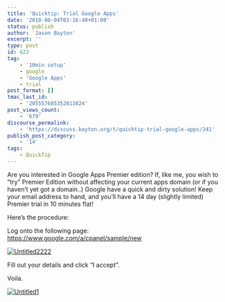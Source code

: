 ```yaml
---
title: 'Quicktip: Trial Google Apps'
date: '2010-08-04T03:16:48+01:00'
status: publish
author: 'Jason Bayton'
excerpt: ''
type: post
id: 622
tag:
    - '10min setup'
    - google
    - 'Google Apps'
    - trial
post_format: []
tmac_last_id:
    - '205557685352013824'
post_views_count:
    - '679'
discourse_permalink:
    - 'https://discuss.bayton.org/t/quicktip-trial-google-apps/341'
publish_post_category:
    - '14'
tags:
    - QuickTip
---
```

Are you interested in Google Apps Premier edition? If, like me, you wish to “try” Premier Edition without affecting your current apps domain (or if you haven’t yet got a domain..) Google have a quick and dirty solution! Keep your email address to hand, and you’ll have a 14 day (slightly limited) Premier trial in 10 minutes flat!

Here’s the procedure:

Log onto the following page:  
<https://www.google.com/a/cpanel/sample/new>

[![](https://cdn.bayton.org/uploads/2010/08/Untitled2222.png "Untitled2222")](https://cdn.bayton.org/uploads/2010/08/Untitled2222.png)

Fill out your details and click “I accept”.

Voila.

[![](https://cdn.bayton.org/uploads/2010/08/Untitled1.png "Untitled1")](https:/bayton.org/https://cdn.bayton.org/uploads/2010/08/Untitled1.png)